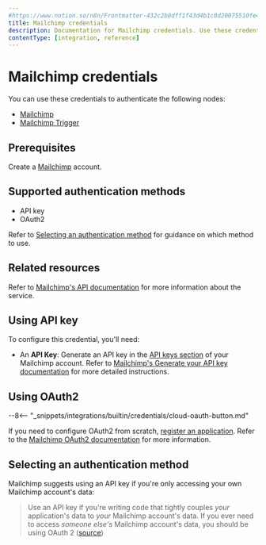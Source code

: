```yaml
---
#https://www.notion.so/n8n/Frontmatter-432c2b8dff1f43d4b1c8d20075510fe4
title: Mailchimp credentials
description: Documentation for Mailchimp credentials. Use these credentials to authenticate Mailchimp in n8n, a workflow automation platform.
contentType: [integration, reference]
---
```


# Mailchimp credentials

You can use these credentials to authenticate the following nodes:

- [Mailchimp](/integrations/builtin/app-nodes/n8n-nodes-base.mailchimp.md)
- [Mailchimp Trigger](/integrations/builtin/trigger-nodes/n8n-nodes-base.mailchimptrigger.md)

## Prerequisites

Create a [Mailchimp](https://www.mailchimp.com/) account.

## Supported authentication methods

- API key
- OAuth2

Refer to [Selecting an authentication method](#selecting-an-authentication-method) for guidance on which method to use.

## Related resources

Refer to [Mailchimp's API documentation](https://mailchimp.com/developer/marketing/api/) for more information about the service.

## Using API key

To configure this credential, you'll need:

- An **API Key**: Generate an API key in the [API keys section](https://us1.admin.mailchimp.com/account/api/) of your Mailchimp account. Refer to [Mailchimp's Generate your API key documentation](https://mailchimp.com/developer/marketing/guides/quick-start/#generate-your-api-key) for more detailed instructions.

## Using OAuth2

--8<-- "_snippets/integrations/builtin/credentials/cloud-oauth-button.md"

If you need to configure OAuth2 from scratch, [register an application](https://mailchimp.com/developer/marketing/guides/access-user-data-oauth-2/#register-your-application). Refer to the [Mailchimp OAuth2 documentation](https://mailchimp.com/developer/marketing/guides/access-user-data-oauth-2/) for more information.

## Selecting an authentication method

Mailchimp suggests using an API key if you're only accessing your own Mailchimp account's data:

> Use an API key if you're writing code that tightly couples _your_ application's data to _your_ Mailchimp account's data. If you ever need to access _someone else's_ Mailchimp account's data, you should be using OAuth 2 ([source](https://mailchimp.com/developer/marketing/guides/access-user-data-oauth-2/#when-not-to-use-oauth-2))

